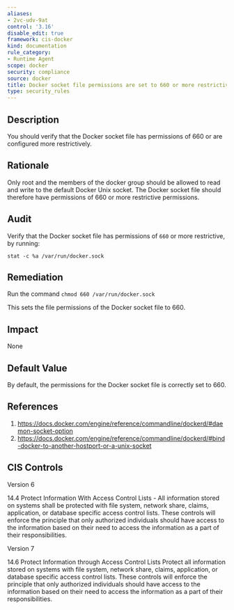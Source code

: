 ```yaml
---
aliases:
- 2vc-udv-9at
control: '3.16'
disable_edit: true
framework: cis-docker
kind: documentation
rule_category:
- Runtime Agent
scope: docker
security: compliance
source: docker
title: Docker socket file permissions are set to 660 or more restrictively
type: security_rules
---
```


## Description

You should verify that the Docker socket file has permissions of 660 or are configured more restrictively.

## Rationale

Only root and the members of the docker group should be allowed to read and write to the default Docker Unix socket. The Docker socket file should therefore have permissions of 660 or more restrictive permissions.

## Audit

Verify that the Docker socket file has permissions of `660` or more restrictive, by running: 
```
stat -c %a /var/run/docker.sock
```

## Remediation

Run the command `chmod 660 /var/run/docker.sock`

This sets the file permissions of the Docker socket file to 660.

## Impact

None

## Default Value

By default, the permissions for the Docker socket file is correctly set to 660.

## References

1. https://docs.docker.com/engine/reference/commandline/dockerd/#daemon-socket-option
2. https://docs.docker.com/engine/reference/commandline/dockerd/#bind-docker-to-another-hostport-or-a-unix-socket

## CIS Controls

Version 6

14.4 Protect Information With Access Control Lists - All information stored on systems shall be protected with file system, network share, claims, application, or database specific access control lists. These controls will enforce the principle that only authorized individuals should have access to the information based on their need to access the information as a part of their responsibilities.

Version 7

14.6 Protect Information through Access Control Lists Protect all information stored on systems with file system, network share, claims, application, or database specific access control lists. These controls will enforce the principle that only authorized individuals should have access to the information based on their need to access the information as a part of their responsibilities.
